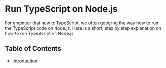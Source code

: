 # Run TypeScript on Node.js
For engineer that new to TypeScript, we often googling the way how to run the TypeScript code on Node.js. Here is a short, step by step explanation on how to run TypeScript on Node.js

## Table of Contents
-  [Introduction]()